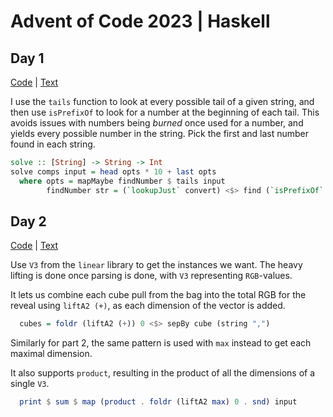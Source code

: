 # Advent of Code 2023 | Haskell

## Day 1

[Code](src/Day01.hs) | [Text](https://adventofcode.com/2023/day/1)

I use the `tails` function to look at every possible tail of a given string,
and then use `isPrefixOf` to look for a number at the beginning of each tail.
This avoids issues with numbers being *burned* once used for a number, and
yields every possible number in the string. Pick the first and last number
found in each string.

```haskell
solve :: [String] -> String -> Int
solve comps input = head opts * 10 + last opts
  where opts = mapMaybe findNumber $ tails input
        findNumber str = (`lookupJust` convert) <$> find (`isPrefixOf` str) comps
```

## Day 2

[Code](src/Day02.hs) | [Text](https://adventofcode.com/2023/day/2)

Use `V3` from the `linear` library to get the instances we want. The heavy
lifting is done once parsing is done, with `V3` representing `RGB`-values.

It lets us combine each cube pull from the bag into the total RGB for the
reveal using `liftA2 (+)`, as each dimension of the vector is added.

```haskell
  cubes = foldr (liftA2 (+)) 0 <$> sepBy cube (string ",")
```

Similarly for part 2, the same pattern is used with `max` instead to get each
maximal dimension.

It also supports `product`, resulting in the product of all the dimensions of a
single `V3`.

```haskell
  print $ sum $ map (product . foldr (liftA2 max) 0 . snd) input
```
